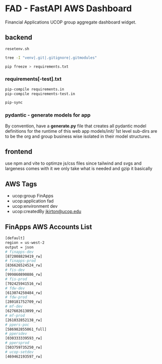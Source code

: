 # FAD - FastAPI AWS Dashboard

Financial Applications UCOP group aggregate dashboard widget.

## backend

```sh
resetenv.sh
```

```sh
tree -I "venv|.git|.gitignore|.gitmodules"
```

```sh
pip freeze > requirements.txt
```

### requirements\[-test\].txt

```sh
pip-compile requirements.in
pip-compile requirements-test.in

pip-sync
```

### pydantic - generate models for app

By convention, have a **generate.py** file that creates all pydantic model definitions for the runtime of this web app 
models/init/ 1st level sub-dirs are to be the org and group business wise isolated in their model structures.

## frontend

use npm and vite to optimze js/css files since tailwind and svgs and largeness comes with it
we only take what is needed and gzip it basically 

## AWS Tags

- ucop:group FinApps
- ucop:application fad
- ucop:environment dev
- ucop:createdBy jkirton@ucop.edu

## FinApps AWS Accounts List

```sh
[default]
region = us-west-2
output = json
# finapps-dev
[872008829419_rw]
# finapps-prod
[836626524524_rw]
# fis-dev
[999860890886_rw]
# fis-prod
[702425941516_rw]
# fdw-dev
[613074250484_rw]
# fdw-prod
[280181752709_rw]
# mf-dev
[627602613099_rw]
# mf-prod
[261032852138_rw]
# ppers-poc
[586982855061_full]
# ppersdev
[030333339593_rw]
# ppersprod
[503759735250_rw]
# ucop-setdev
[469462193597_rw]
```
